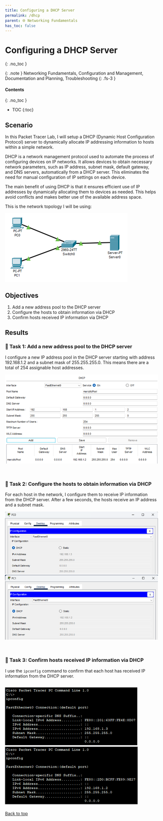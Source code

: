 ```yaml
---
title: Configuring a DHCP Server
permalink: /dhcp
parent: 🌐 Networking Fundamentals
has_toc: false
---
```

# Configuring a DHCP Server
{: .no_toc }

{: .note }
Networking Fundamentals, Configuration and Management, Documentation and Planning, Troubleshooting
{: .fs-3 }

#### Contents
{: .no_toc }
- TOC
{:toc}

## Scenario
In this Packet Tracer Lab, I will setup a DHCP (Dynamic Host Configuration Protocol)  server to dynamically allocate IP addressing information to hosts within a simple network.

DHCP is a network management protocol used to automate the process of configuring devices on IP networks. It allows devices to obtain necessary network parameters, such as IP address, subnet mask, default gateway, and DNS servers, automatically from a DHCP server. This eliminates the need for manual configuration of IP settings on each device.

The main benefit of using DHCP is that it ensures efficient use of IP addresses by dynamically allocating them to devices as needed. This helps avoid conflicts and makes better use of the available address space.

This is the network topology I will be using:

![](/assets/images/101netplus/5_dhcp/topology.png)

## Objectives

1. Add a new address pool to the DHCP server
2. Configure the hosts to obtain information via DHCP
3. Confirm hosts received IP information via DHCP

## Results
### 📄 Task 1: Add a new address pool to the DHCP server

I configure a new IP address pool in the DHCP server starting with address 192.168.1.2 and a subnet mask of 255.255.255.0. This means there are a total of 254 assignable host addresses.

![](/assets/images/101netplus/5_dhcp/server_dhcp.png)

<br>

### 📄 Task 2: Configure the hosts to obtain information via DHCP

For each host in the network, I configure them to receive IP information from the DHCP server. After a few seconds, the hosts receive an IP address and a subnet mask.

![](/assets/images/101netplus/5_dhcp/pc0_ipaddr.png)
![](/assets/images/101netplus/5_dhcp/pc1_ipaddr.png)

<br>

### 📄 Task 3: Confirm hosts received IP information via DHCP

I use the ```ipconfig``` command to confirm that each host has received IP information from the DHCP server.

![](/assets/images/101netplus/5_dhcp/pc0_ipconfig.png)
![](/assets/images/101netplus/5_dhcp/pc1_ipconfig.png)
---

<a href="#top" id="back-to-top">Back to top</a>